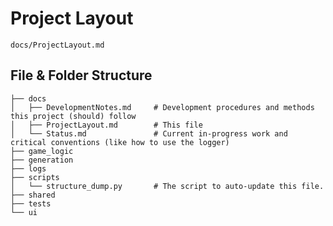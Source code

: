 # Project Layout

`docs/ProjectLayout.md`

## File & Folder Structure
```
├── docs
│   ├── DevelopmentNotes.md     # Development procedures and methods this project (should) follow
│   ├── ProjectLayout.md        # This file
│   └── Status.md               # Current in-progress work and critical conventions (like how to use the logger)
├── game_logic
├── generation
├── logs
├── scripts
│   └── structure_dump.py       # The script to auto-update this file.
├── shared
├── tests
└── ui
```
